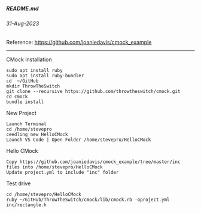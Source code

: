 ##### README.md
###### 31-Aug-2023

Reference: https://github.com/joaniedavis/cmock_example
<hr />
CMock installation

```
sudo apt install ruby
sudo apt install ruby-bundler
cd  ~/GitHub
mkdir ThrowTheSwitch
git clone --recursive https://github.com/throwtheswitch/cmock.git
cd cmock
bundle install
```
New Project
```
Launch Terminal
cd /home/stevepro
ceedling new HelloCMock
Launch VS Code | Open Folder /home/stevepro/HelloCMock
```
Hello CMock
```
Copy https://github.com/joaniedavis/cmock_example/tree/master/inc files into /home/stevepro/HelloCMock
Update project.yml to include "inc" folder
```
Test drive
```
cd /home/stevepro/HelloCMock
ruby ~/GitHub/ThrowTheSwitch/cmock/lib/cmock.rb -oproject.yml inc/rectangle.h
```